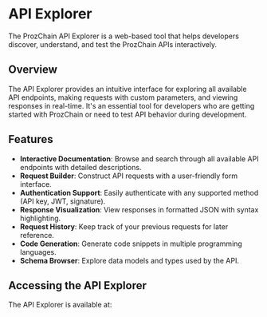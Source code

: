 # API Explorer

The ProzChain API Explorer is a web-based tool that helps developers discover, understand, and test the ProzChain APIs interactively.

## Overview

The API Explorer provides an intuitive interface for exploring all available API endpoints, making requests with custom parameters, and viewing responses in real-time. It's an essential tool for developers who are getting started with ProzChain or need to test API behavior during development.

## Features

- **Interactive Documentation**: Browse and search through all available API endpoints with detailed descriptions.
- **Request Builder**: Construct API requests with a user-friendly form interface.
- **Authentication Support**: Easily authenticate with any supported method (API key, JWT, signature).
- **Response Visualization**: View responses in formatted JSON with syntax highlighting.
- **Request History**: Keep track of your previous requests for later reference.
- **Code Generation**: Generate code snippets in multiple programming languages.
- **Schema Browser**: Explore data models and types used by the API.

## Accessing the API Explorer

The API Explorer is available at:

